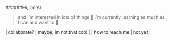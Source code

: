 ######Hi, I’m Al
> and I’m interested in lots of things
🌱 I’m currently learning as much as I can and want to.🌱

| collaborate? | maybe, im not that cool |
| how to reach me | not yet |

<!---
Al-picklepie/Al-picklepie is a ✨ special ✨ repository because its `README.md` (this file) appears on your GitHub profile.
You can click the Preview link to take a look at your changes.
--->
